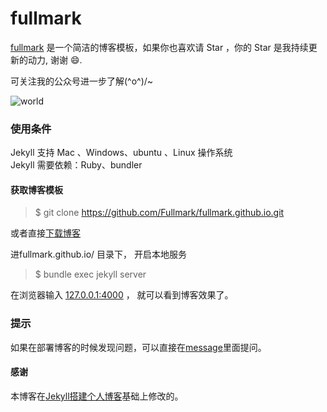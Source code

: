# fullmark

[fullmark](http://fullmark.github.io) 是一个简洁的博客模板，如果你也喜欢请 Star ，你的 Star 是我持续更新的动力, 谢谢 😄.


可关注我的公众号进一步了解\(^o^)/~

![world](http://fullmark.github.io/images/gongzhonghao.jpg)

### 使用条件

Jekyll 支持 Mac 、Windows、ubuntu 、Linux 操作系统                     
Jekyll 需要依赖：Ruby、bundler

#### 获取博客模板

> $ git clone https://github.com/Fullmark/fullmark.github.io.git  

或者直接[下载博客]( https://github.com/Fullmark/fullmark.github.io/archive/master.zip)   

进fullmark.github.io/ 目录下， 开启本地服务 

> $ bundle exec jekyll server

在浏览器输入 [127.0.0.1:4000](127.0.0.1:4000) ， 就可以看到博客效果了。  

### 提示
如果在部署博客的时候发现问题，可以直接在[message](https://fullmark.github.io/liuyan/)里面提问。        


#### 感谢   
本博客在[Jekyll搭建个人博客](https://github.com/MengZheK/kangblog.github.io/)基础上修改的。  
